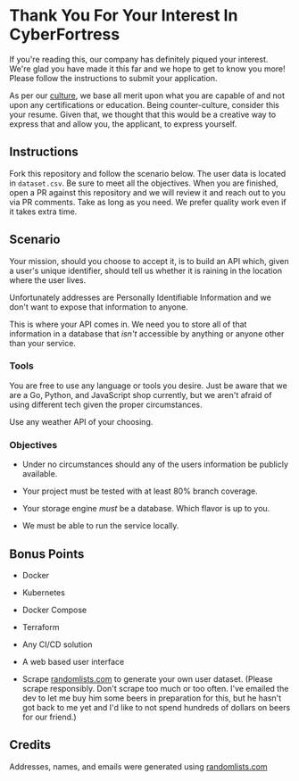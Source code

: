 # Thank You For Your Interest In CyberFortress

If you're reading this, our company has definitely piqued your interest. 
We're glad you have made it this far and we hope to get to know you more!
Please follow the instructions to submit your application.

As per our [culture](https://www.cyberfortress.com/about/culture/), 
we base all merit upon what you are capable of and not upon
any certifications or education. Being counter-culture, consider this your
resume. Given that, we thought that this would 
be a creative way to express that and allow you, the applicant, 
to express yourself. 

## Instructions

Fork this repository and follow the scenario below.
The user data is located in `dataset.csv`.
Be sure to meet all the objectives.
When you are finished, open a PR against this repository and we will review
it and reach out to you via PR comments.
Take as long as you need. 
We prefer quality work even if it takes extra time.

## Scenario

Your mission, should you choose to accept it, is to build an API which, 
given a user's unique identifier, should tell us whether it is raining
in the location where the user lives.

Unfortunately addresses are Personally Identifiable Information and
we don't want to expose that information to anyone. 

This is where your API comes in. We need you to store all of that information
in a database that *isn't* accessible by anything or anyone other than your 
service.

### Tools

You are free to use any language or tools you desire. Just be aware that
we are a Go, Python, and JavaScript shop currently, but we aren't afraid
of using different tech given the proper circumstances.

Use any weather API of your choosing.

### Objectives

* Under no circumstances should any of the users information be publicly
available.

* Your project must be tested with at least 80% branch coverage.

* Your storage engine _must_ be a database. Which flavor is up to you.

* We must be able to run the service locally.

## Bonus Points

* Docker

* Kubernetes

* Docker Compose

* Terraform

* Any CI/CD solution

* A web based user interface

* Scrape [randomlists.com](https://www.randomlists.com/random-addresses) to 
    generate your own user dataset. (Please scrape responsibly. 
    Don't scrape too much or too often. I've emailed the dev to let me buy
    him some beers in preparation for this, but he hasn't got back to me yet
    and I'd like to not spend hundreds of dollars on beers for our friend.)

## Credits

Addresses, names, and emails were generated using [randomlists.com](https://www.randomlists.com/random-addresses)